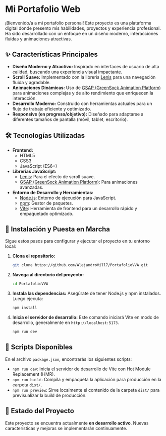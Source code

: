 # Mi Portafolio Web 

¡Bienvenido/a a mi portafolio personal! Este proyecto es una plataforma digital donde presento mis habilidades, proyectos y experiencia profesional. Ha sido desarrollado con un enfoque en un diseño moderno, interacciones fluidas y animaciones atractivas.

## ✨ Características Principales

* **Diseño Moderno y Atractivo:** Inspirado en interfaces de usuario de alta calidad, buscando una experiencia visual impactante.
* **Scroll Suave:** Implementado con la librería [Lenis](https://github.com/darkroomengineering/lenis) para una navegación fluida y agradable.
* **Animaciones Dinámicas:** Uso de [GSAP (GreenSock Animation Platform)](https://gsap.com/) para animaciones complejas y de alto rendimiento que enriquecen la interacción.
* **Desarrollo Moderno:** Construido con herramientas actuales para un flujo de trabajo eficiente y optimizado.
* **Responsivo (en progreso/objetivo):** Diseñado para adaptarse a diferentes tamaños de pantalla (móvil, tablet, escritorio).

## 🛠️ Tecnologías Utilizadas

* **Frontend:**
    * HTML5
    * CSS3
    * JavaScript (ES6+)
* **Librerías JavaScript:**
    * [Lenis](https://github.com/darkroomengineering/lenis): Para el efecto de scroll suave.
    * [GSAP (GreenSock Animation Platform)](https://gsap.com/): Para animaciones avanzadas.
* **Entorno de Desarrollo y Herramientas:**
    * [Node.js](https://nodejs.org/): Entorno de ejecución para JavaScript.
    * [npm](https://www.npmjs.com/): Gestor de paquetes.
    * [Vite](https://vitejs.dev/): Herramienta de frontend para un desarrollo rápido y empaquetado optimizado.

## 🚀 Instalación y Puesta en Marcha

Sigue estos pasos para configurar y ejecutar el proyecto en tu entorno local:

1.  **Clona el repositorio:**
    ```bash
    git clone https://github.com/AlejandroVill7/PortafolioVVA.git
    ```
2.  **Navega al directorio del proyecto:**
    ```bash
    cd PortafolioVVA
    ```
3.  **Instala las dependencias:**
    Asegúrate de tener Node.js y npm instalados. Luego ejecuta:
    ```bash
    npm install
    ```
4.  **Inicia el servidor de desarrollo:**
    Este comando iniciará Vite en modo de desarrollo, generalmente en `http://localhost:5173`.
    ```bash
    npm run dev
    ```

## 📜 Scripts Disponibles

En el archivo `package.json`, encontrarás los siguientes scripts:

* `npm run dev`: Inicia el servidor de desarrollo de Vite con Hot Module Replacement (HMR).
* `npm run build`: Compila y empaqueta la aplicación para producción en la carpeta `dist/`.
* `npm run preview`: Sirve localmente el contenido de la carpeta `dist/` para previsualizar la build de producción.

## 🚧 Estado del Proyecto

Este proyecto se encuentra actualmente **en desarrollo activo**. Nuevas características y mejoras se implementarán continuamente.
